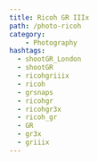 ```yaml
---
title: Ricoh GR IIIx
path: /photo-ricoh
category: 
    - Photography
hashtags:
  - shootGR_London
  - shootGR
  - ricohgriiix
  - ricoh
  - grsnaps
  - ricohgr
  - ricohgr3x
  - ricoh_gr 
  - GR
  - gr3x
  - griiix
---
```

